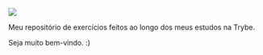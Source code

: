 ![](https://i.postimg.cc/zBQKnp2w/logo-cortada-branca.png)

Meu repositório de exercícios feitos ao longo dos meus estudos na Trybe.

Seja muito bem-vindo. :)
